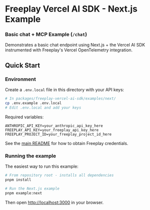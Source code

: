 # Freeplay Vercel AI SDK - Next.js Example

### Basic chat + MCP Example (`/chat`)

Demonstrates a basic chat endpoint using Next.js + the Vercel AI SDK instrumented with Freeplay's Vercel OpenTelemetry integration.

## Quick Start

### Environment

Create a `.env.local` file in this directory with your API keys:

```bash
# In packages/freeplay-vercel-ai-sdk/examples/next/
cp .env.example .env.local
# Edit .env.local and add your keys
```

Required variables:

```env
ANTHROPIC_API_KEY=your_anthropic_api_key_here
FREEPLAY_API_KEY=your_freeplay_api_key_here
FREEPLAY_PROJECT_ID=your_freeplay_project_id_here
```

See the [main README](../../README.md) for how to obtain Freeplay credentials.

### Running the example

The easiest way to run this example:

```bash
# From repository root - installs all dependencies
pnpm install

# Run the Next.js example
pnpm example:next
```

Then open [http://localhost:3000](http://localhost:3000) in your browser.
